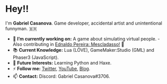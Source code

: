 # Hey!!
I'm **Gabriel Casanova**. Game developer, accidental artist and unintentional funnyman. 🇧🇷

* 🔭 **I’m currently working on:** A game about simulating virtual people. - Also contributing in [Ednaldo Pereira: Mescladasso!](https://github.com/ednaldogame) 🤖
* 📚 **Current Knowledge:** Lua (LÖVE), GameMaker:Studio (GML) and Phaser3 (JavaScript).
* 🔎 **Future Interests:** Learning Python and Haxe.
* ⚡ **Follow me:** [Twitter](https://twitter.com/casanova_games), [YouTube](https://www.youtube.com/channel/UCdSgQXsG4uW9r6NZi4hR8RQ), [Blog](https://casanovagames.github.io/).
* 📫 **Contact:** Discord: Gabriel Casanova#3706.
